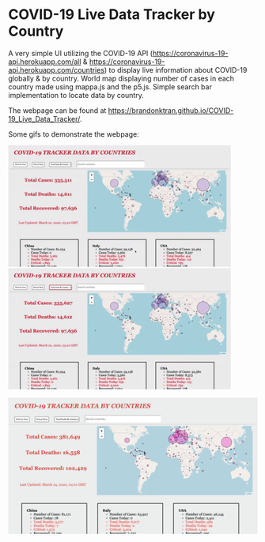 # COVID-19 Live Data Tracker by Country

A very simple UI utilizing the COVID-19 API (https://coronavirus-19-api.herokuapp.com/all & https://coronavirus-19-api.herokuapp.com/countries) to display live information about COVID-19 globally & by country. World map displaying number of cases in each country made using mappa.js and the p5.js. Simple search bar implementation to locate data by country.

The webpage can be found at https://brandonktran.github.io/COVID-19_Live_Data_Tracker/.


Some gifs to demonstrate the webpage:

<img src="images/map1.gif" alt="HTML5 Icon" width="450">  <img src="images/search1.gif" alt="HTML5 Icon" width="450">


<img src="images/website.png" alt="HTML5 Icon" width="940">






